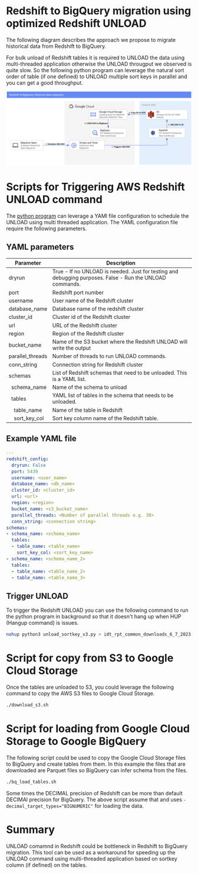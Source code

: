 # Redshift to BigQuery migration using optimized Redshift UNLOAD
The following diagram describes the approach we propose to migrate historical data from Redshift to BigQuery. 

For bulk unload of Redshift tables it is required to UNLOAD the data using multi-threaded application otherwise the UNLOAD througput we observed is quite slow. So the following python program can leverage the natural sort order of table (if one defined) to UNLOAD multiple sort keys in parallel and you can get a good throughput.

![Architecture diagram](img/redshif_bq_arch.png)

# Scripts for Triggering AWS Redshift UNLOAD command
The [python program](unload_sortkey_v2.py) can leverage a YAMl file configuration to schedule the UNLOAD using multi threaded application. The YAML configuration file require the following parameters.

## YAML parameters
Parameter | Description | 
---|---|
dryrun |True - If no UNLOAD is needed. Just for testing and debugging purposes. False - Run the UNLOAD commands. 
port | Redshift port number 
username | User name of the Redshift cluster  
database_name | Database name of the redshift cluster 
cluster_id | Cluster id of the Redshift cluster 
url | URL of the Redshift cluster 
region | Region of the Redshift cluster 
bucket_name | Name of the S3 bucket where the Redshift UNLOAD will write the output 
parallel_threads | Number of threads to run UNLOAD commands. 
conn_string | Connection string for Redshift cluster 
schemas | List of Redshift schemas that need to be unloaded. This is a YAML list. 
&ensp;schema_name | Name of the schema to unload 
&ensp;tables | YAML list of tables in the schema that needs to be unloaded. 
&emsp;table_name | Name of the table in Redshift 
&emsp;sort_key_col | Sort key column name of the Redshift table. 

## Example YAML file
```yaml
---
redshift_config:
  dryrun: False  
  port: 5439
  username: <user_name>
  database_name: <db_name>
  cluster_id: <cluster_id>
  url: <url> 
  region: <region>
  bucket_name: <s3_bucket_name>
  parallel_threads: <Number of parallel threads e.g. 30> 
  conn_string: <connection string>
schemas:
- schema_name: <schema_name> 
  tables:
  - table_name: <table_name>
    sort_key_col: <sort_key_name>
- schema_name: <schema_name_2>
  tables:
  - table_name: <table_name_2>
  - table_name: <table_name_3>

```
## Trigger UNLOAD
To trigger the Redshift UNLOAD you can use the following command to run the python program in background so that it doesn't hang up when HUP (Hangup command) is issues.

```sh
nohup python3 unload_sortkey_v3.py > idt_rpt_common_downloads_6_7_2023.out &
```

# Script for copy from S3 to Google Cloud Storage
Once the tables are unloaded to S3, you could leverage the following command to copy the AWS S3 files to Google Cloud Storage.

```sh
./download_s3.sh 
```

# Script for loading from Google Cloud Storage to Google BigQuery
The following script could be used to copy the Google Cloud Storage files to BigQuery and create tables from them. In this example the files that are downloaded are Parquet files so BigQuery can infer schema from the files.


```sh
./bq_load_tables.sh
```

Some times the DECIMAL precision of Redshift can be more than default DECIMAl precision for BigQuery. The above script assume that and uses ```-decimal_target_types="BIGNUMERIC"``` for loading the data.

# Summary
UNLOAD comamnd in Redshift could be bottleneck in Redshift to BigQuery migration. This tool can be used as a workaround for speeding up the UNLOAD command using multi-threaded application based on sortkey column (if defined) on the tables.

